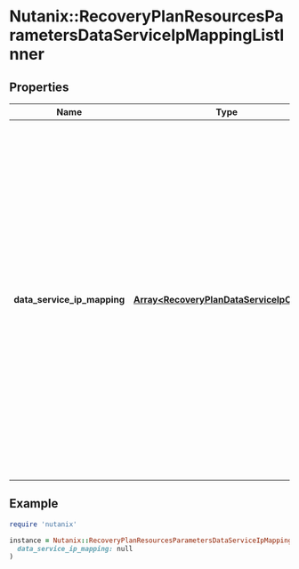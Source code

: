 # Nutanix::RecoveryPlanResourcesParametersDataServiceIpMappingListInner

## Properties

| Name | Type | Description | Notes |
| ---- | ---- | ----------- | ----- |
| **data_service_ip_mapping** | [**Array&lt;RecoveryPlanDataServiceIpConfig&gt;**](RecoveryPlanDataServiceIpConfig.md) | Data Services IP address mapping, each entry in this mapping will include Availability Zone URL, Cluster reference, recovery and test data services IP. During the Volume Groups attachment step of Recovery Plan failover operation , the data service IP specified for the target Cluster will be reconfigured in the VMs.  | [optional] |

## Example

```ruby
require 'nutanix'

instance = Nutanix::RecoveryPlanResourcesParametersDataServiceIpMappingListInner.new(
  data_service_ip_mapping: null
)
```

